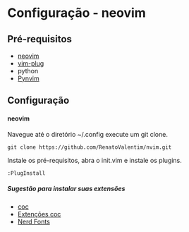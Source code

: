 # Configuração - neovim

## Pré-requisitos
* [neovim](https://github.com/neovim/neovim)
* [vim-plug](https://github.com/junegunn/vim-plug)
* python
* [Pynvim](https://github.com/neovim/pynvim)

## Configuração
#### neovim
 Navegue até o diretório ~/.config execute um git clone.
```
git clone https://github.com/RenatoValentim/nvim.git
```
Instale os pré-requisitos, abra o init.vim e instale os plugins.
```
:PlugInstall
```
##### Sugestão para instalar suas extensões

* [coc](https://github.com/neoclide/coc.nvim)
* [Extenções coc](https://github.com/neoclide/coc.nvim/wiki/Using-coc-extensions)
* [Nerd Fonts](https://github.com/ryanoasis/nerd-fonts)

